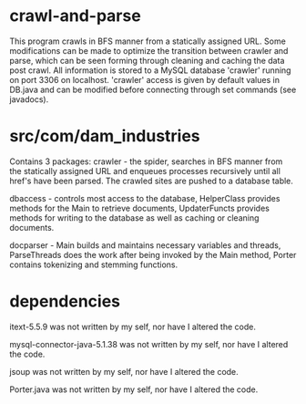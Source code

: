 # crawl-and-parse
This program crawls in BFS manner from a statically assigned URL. Some modifications can be made to optimize the transition between crawler and parse, which can be seen forming through cleaning and caching the data post crawl. All information is stored to a MySQL database 'crawler' running on port 3306 on localhost. 'crawler' access is given by default values in DB.java and can be modified before connecting through set commands (see javadocs). 


# src/com/dam_industries
Contains 3 packages:
crawler - the spider, searches in BFS manner from the statically assigned URL and enqueues processes recursively until all href's have been parsed. The crawled sites are pushed to a database table.

dbaccess - controls most access to the database, HelperClass provides methods for the Main to retrieve documents, UpdaterFuncts provides methods for writing to the database as well as caching or cleaning documents.

docparser - Main builds and maintains necessary variables and threads, ParseThreads does the work after being invoked by the Main method, Porter contains tokenizing and stemming functions.

# dependencies
itext-5.5.9 was not written by my self, nor have I altered the code.

mysql-connector-java-5.1.38 was not written by my self, nor have I altered the code.

jsoup was not written by my self, nor have I altered the code.

Porter.java was not written by my self, nor have I altered the code.
